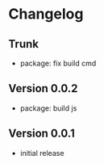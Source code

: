 
# Changelog

## Trunk

* package: fix build cmd

## Version 0.0.2

* package: build js

## Version 0.0.1

* initial release
